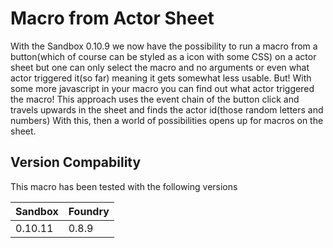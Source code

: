 # Macro from Actor Sheet
With the Sandbox 0.10.9 we now have the possibility to run a macro from a button(which of course can be styled as a icon with some CSS) on a actor sheet but one can only select the macro and no arguments or even what actor triggered it(so far) meaning it gets somewhat less usable. 
But! With some more javascript in your macro you can find out what actor triggered the macro!
This approach uses the event chain of the button click and travels upwards in the sheet and finds the actor id(those random letters and numbers)
With this, then a world of possibilities opens up for  macros on the sheet.

## Version Compability
This macro has been tested with the following versions

Sandbox  | Foundry
-------  | ----------
0.10.11   | 0.8.9
